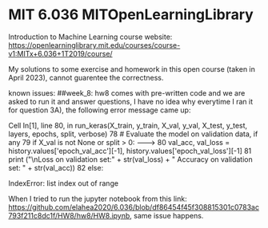 # MIT 6.036 MITOpenLearningLibrary
Introduction to Machine Learning
course website: https://openlearninglibrary.mit.edu/courses/course-v1:MITx+6.036+1T2019/course/

My solutions to some exercise and homework in this open course (taken in April 2023), cannot guarentee the correctness.

known issues:
##week_8: 
hw8 comes with pre-written code and we are asked to run it and answer questions, I have no idea why everytime I ran it for question 3A), the following error message came up:

Cell In[1], line 80, in run_keras(X_train, y_train, X_val, y_val, X_test, y_test, layers, epochs, split, verbose)
     78 # Evaluate the model on validation data, if any
     79 if X_val is not None or split > 0:
---> 80     val_acc, val_loss = history.values['epoch_val_acc'][-1], history.values['epoch_val_loss'][-1]
     81     print ("\nLoss on validation set:"  + str(val_loss) + " Accuracy on validation set: " + str(val_acc))
     82 else:

IndexError: list index out of range

When I tried to run the jupyter notebook from this link: https://github.com/elahea2020/6.036/blob/df86454f45f308815301c0783ac793f211c8dc1f/HW8/hw8/HW8.ipynb, same issue happens.

